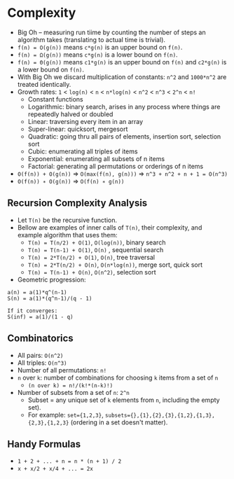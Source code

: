 # Complexity

* Big Oh – measuring run tiime by counting the number of steps an algorithm takes \(translating to actual time is trivial\).
* `f(n) = O(g(n))` means `c*g(n)` is an upper bound on `f(n)`.
* `f(n) = Ω(g(n))` means `c*g(n)` is a lower bound on `f(n)`.
* `f(n) = Θ(g(n))` means `c1*g(n)` is an upper bound on `f(n)` and `c2*g(n)` is a lower bound on `f(n)`.
* With Big Oh we discard multiplication of constants: `n^2` and `1000*n^2` are treated identically.
* Growth rates: `1` &lt; `log(n)` &lt; `n` &lt; `n*log(n)` &lt; `n^2` &lt; `n^3` &lt; `2^n` &lt; `n!`
  * Constant functions
  * Logarithmic: binary search, arises in any process where things are repeatedly halved or doubled
  * Linear: traversing every item in an array
  * Super-linear: quicksort, mergesort
  * Quadratic: going thru all pairs of elements, insertion sort, selection sort
  * Cubic: enumerating all triples of items
  * Exponential: enumerating all subsets of n items
  * Factorial: generating all permutations or orderings of n items
* `O(f(n)) + O(g(n))` =&gt; `O(max(f(n), g(n)))` =&gt; `n^3 + n^2 + n + 1 = O(n^3)`
* `O(f(n)) ∗ O(g(n))` =&gt; `O(f(n) ∗ g(n))`

## Recursion Complexity Analysis

* Let `T(n)` be the recursive function.
* Bellow are examples of inner calls of `T(n)`, their complexity, and example algorithm that uses them:
  * `T(n) = T(n/2) + O(1)`, `O(log(n))`, binary search
  * `T(n) = T(n-1) + O(1)`, `O(n)` , sequential search
  * `T(n) = 2*T(n/2) + O(1)`, `O(n)`, tree traversal
  * `T(n) = 2*T(n/2) + O(n)`, `O(n*log(n))`, merge sort, quick sort
  * `T(n) = T(n-1) + O(n)`, `O(n^2)`, selection sort
* Geometric progression:

```
a(n) = a(1)*q^(n-1)
S(n) = a(1)*(q^n-1)/(q - 1)

If it converges:
S(inf) = a(1)/(1 - q)
```

## Combinatorics

* All pairs: `O(n^2)`
* All triples: `O(n^3)`
* Number of all permutations: `n!`
* `n` over `k`: number of combinations for choosing `k` items from a set of `n`
  * `(n over k) = n!/(k!*(n-k)!)`
* Number of subsets from a set of `n`: `2^n`
  * Subset = any unique set of `k` elements from `n`, including the empty set\).
  * For example: `set={1,2,3}`, `subsets={},{1},{2},{3},{1,2},{1,3},{2,3},{1,2,3}` \(ordering in a set doesn't matter\).

## Handy Formulas

* `1 + 2 + ... + n = n * (n + 1) / 2`
* `x + x/2 + x/4 + ... = 2x`



